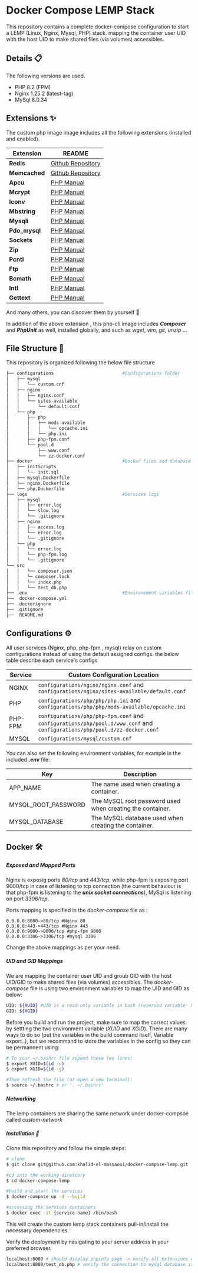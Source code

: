 # Docker Compose LEMP Stack

This repository contains a complete docker-compose configuration to start a LEMP (Linux, Nginx, Mysql, PHP) stack. mapping the container user UID with the host UID to make shared files (via volumes) accessibles.

## Details :clipboard:
The following versions are used.

- PHP 8.2 (FPM)
- Nginx 1.25.2 (latest-tag)
- MySql 8.0.34

## Extensions :sparkles:

The custom php image image includes all the following extensions (installed and enabled).

| Extension | README |
| ------ | ------ |
| **Redis** | [Github Repository](https://github.com/redis/redis) |
| **Memcached** | [Github Repository](https://github.com/memcached/memcached) |
| **Apcu** | [PHP Manual](https://www.php.net/manual/en/book.apcu.php) |
| **Mcrypt** | [PHP Manual](https://www.php.net/manual/en/book.mcrypt.php) |
| **Iconv** | [PHP Manual](https://www.php.net/manual/en/function.iconv.php) |
| **Mbstring** | [PHP Manual](https://www.php.net/manual/en/book.mbstring.php) |
| **Mysqli** | [PHP Manual](https://www.php.net/manual/en/book.mysqli.php) |
| **Pdo_mysql** | [PHP Manual](https://www.php.net/manual/en/ref.pdo-mysql.php) |
| **Sockets** | [PHP Manual](https://www.php.net/manual/en/book.sockets.php) |
| **Zip** | [PHP Manual](https://www.php.net/manual/en/book.zip.php) |
| **Pcntl** | [PHP Manual](https://www.php.net/manual/en/book.pcntl.php) |
| **Ftp** | [PHP Manual](https://www.php.net/manual/en/book.ftp.php) |
| **Bcmath** | [PHP Manual](https://www.php.net/manual/en/book.bc.php) |
| **Intl** | [PHP Manual](https://www.php.net/manual/en/book.intl.php) |
| **Gettext** | [PHP Manual](https://www.php.net/manual/en/function.gettext.php) |
And many others, you can discover them by yourself :eyes:

In addition of the above extension , this php-cli image includes _**Composer**_ and _**PhpUnit**_ as well, installed globally, and such as _wget_, _vim_, _git_, _unzip_ ...

## File Structure :open_file_folder:
This repository is organized following  the below file structure
```bash
├── configurations                          #Configurations folder
│   ├── mysql
│   │   └── custom.cnf
│   ├── nginx
│   │   ├── nginx.conf
│   │   └── sites-available
│   │       └── default.conf
│   └── php
│       ├── php
│       │   ├── mods-available
│       │   │   └── opcache.ini
│       │   └── php.ini
│       ├── php-fpm.conf
│       └── pool.d
│           ├── www.conf
│           └── zz-docker.conf
├── docker                                  #Docker files and database scripts
│   ├── initScripts
│   │   └── init.sql
│   ├── mysql.Dockerfile
│   ├── nginx.Dockerfile
│   └── php.Dockerfile
├── logs                                    #Services logs
│   ├── mysql
│   │   ├── error.log
│   │   └── slow.log
│   │   └── .gitignore
│   ├── nginx
│   │   ├── access.log
│   │   └── error.log
│   │   └── .gitignore
│   └── php
│   │   └── error.log
│   │   └── php-fpm.log
│   │   └── .gitignore
└── src
│   │   └── composer.json
│   │   └─ composer.lock
│   │   └── index.php
│   │   └── test_db.php
├── .env                                    #Environement variables file
├──  docker-compose.yml                     
├── .dockerignore
├── .gitignore
├──  README.md
```


## Configurations :gear:

All user services (Nginx, php, php-fpm , mysql) relay on custom configurations instead of using the default assigned configs.
the below table describe each service's configs

| Service | Custom Configuration Location |
|-----|-------------|
| NGINX |`configurations/nginx/nginx.conf` and `configurations/nginx/sites-available/default.conf`|
| PHP |`configurations/php/php/php.ini` and `configurations/php/php/mods-available/opcache.ini`|
| PHP-FPM |`configurations/php/php-fpm.conf` and `configurations/php/pool.d/www.conf` and `configurations/php/pool.d/zz-docker.conf`|
| MYSQL |`configurations/mysql/custom.cnf`|

You can also set the following environment variables, for example in the included **_.env_** file:

| Key | Description |
|-----|-------------|
|APP_NAME|The name used when creating a container.|
|MYSQL_ROOT_PASSWORD|The MySQL root password used when creating the container.|
|MYSQL_DATABASE|The MySQL database used when creating the container.|


## Docker :hammer_and_wrench:

##### Exposed and Mapped Ports
Nginx is exposig ports _80/tcp_ and _443/tcp_, while php-fpm is exposing port 9000/tcp in case of listening to tcp connection (the current behaviour is that php-fpm is listening to the **_unix socket connections_**), MySql is listening on port _3306/tcp_.

Ports mapping is specified in the _docker-compose_ file as : 
```
0.0.0.0:8080->80/tcp #Nginx 80
0.0.0.0:443->443/tcp #Nginx 443
0.0.0.0:9000->9000/tcp #php-fpm 9000
0.0.0.0:3306->3306/tcp #mysql 3306
```
Change the above mappings as per your need.

##### UID and GID Mappings
We are mapping the container user UID and groub GID with the host UID/GID to make shared files (via volumes) accessibles.
The _docker-compose_ file is using two environment variables to map the UID and GID as below:

```bash
UID: ${XUID} #UID is a read-only variable in bash (reserved variable- hence the namig XUID)
GID: ${XGID}
```

Before you build and run the project, make sure to map the correct values by settting the two environment variable (_XUID_ and _XGID_). There are many ways to do so (put the variables in the build command itself, Variable export..), but we recommand to store the variables in the config so they can be permannent using:
```bash
# To your ~/.bashrc file append these two lines:
$ export XUID=$(id -u) 
$ export XGID=$(id -g)

#Then refresh the file (or open a new terminal):
$ source ~/.bashrc # or '. ~/.bashrc'
```

##### Networking
The lemp containers are sharing the same network under docker-compsoe called _custom-network_

#####  Installation  :electric_plug:
Clone this repository and follow the simple steps:
```bash
# clone
$ git clone git@github.com:khalid-el-masnaoui/docker-compose-lemp.git

#cd into the working diretcory
$ cd docker-compose-lemp

#build and start the services
$ docker-compose up -d --build

#accessing the services containers
$ docker exec -it {service-name} /bin/bash
```

This will create the custom lemp stack containers pull-in/install the necessary dependencies.

Verify the deployment by navigating to your server address in your preferred browser.


```sh
localhost:8080 # should display phpinfo page -> verify all extensions enabled such as opcache , jit , apcu , redis ...
localhost:8080/test_db.php # verify the connection to mysql database is working correctly and retrive some data from the database
```

